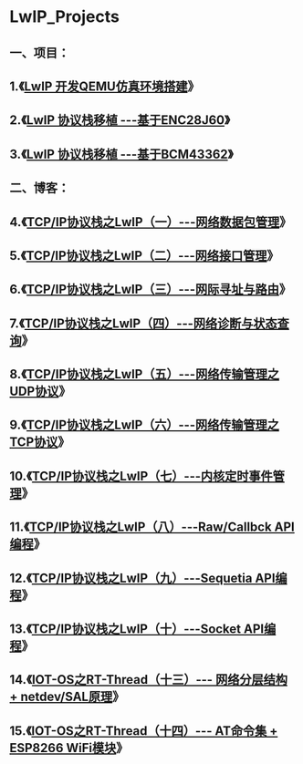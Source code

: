 # LwIP_Projects

## 一、项目：

## 1.《[LwIP 开发QEMU仿真环境搭建](https://github.com/StreamAI/LwIP_Projects/tree/master/qemu-vexpress-a9)》

## 2.《[LwIP 协议栈移植 ---基于ENC28J60](https://github.com/StreamAI/LwIP_Projects/tree/master/stm32l475-pandora-lwip)》

## 3.《[LwIP 协议栈移植 ---基于BCM43362](https://github.com/StreamAI/RT-Thread_Projects/tree/master/projects/stm32l475_wifi_sample)》



## 二、博客：

## 4.《[TCP/IP协议栈之LwIP（一）---网络数据包管理](<https://blog.csdn.net/m0_37621078/article/details/93927737>)》

## 5.《[TCP/IP协议栈之LwIP（二）---网络接口管理](<https://blog.csdn.net/m0_37621078/article/details/94494848>)》

## 6.《[TCP/IP协议栈之LwIP（三）---网际寻址与路由](<https://blog.csdn.net/m0_37621078/article/details/94646591>)》

## 7.《[TCP/IP协议栈之LwIP（四）---网络诊断与状态查询](<https://blog.csdn.net/m0_37621078/article/details/96450108>)》

## 8.《[TCP/IP协议栈之LwIP（五）---网络传输管理之UDP协议](<https://blog.csdn.net/m0_37621078/article/details/96889896>)》

## 9.《[TCP/IP协议栈之LwIP（六）---网络传输管理之TCP协议](<https://blog.csdn.net/m0_37621078/article/details/97439952>)》

## 10.《[TCP/IP协议栈之LwIP（七）---内核定时事件管理](<https://blog.csdn.net/m0_37621078/article/details/97978998>)》

## 11.《[TCP/IP协议栈之LwIP（八）---Raw/Callbck API编程](<https://blog.csdn.net/m0_37621078/article/details/97841362>)》

## 12.《[TCP/IP协议栈之LwIP（九）---Sequetia API编程](<https://blog.csdn.net/m0_37621078/article/details/98465308>)》

## 13.《[TCP/IP协议栈之LwIP（十）---Socket API编程](<https://blog.csdn.net/m0_37621078/article/details/99053518>)》

## 14.《[IOT-OS之RT-Thread（十三）--- 网络分层结构 + netdev/SAL原理](https://blog.csdn.net/m0_37621078/article/details/104836942)》

## 15.《[IOT-OS之RT-Thread（十四）--- AT命令集 + ESP8266 WiFi模块](https://github.com/StreamAI/LwIP_Projects/tree/master/stm32l475-pandora-wifi)》


